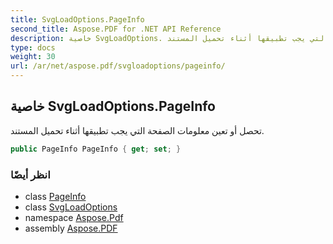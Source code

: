 ```yaml
---
title: SvgLoadOptions.PageInfo
second_title: Aspose.PDF for .NET API Reference
description: خاصية SvgLoadOptions. تحصل أو تعين معلومات الصفحة التي يجب تطبيقها أثناء تحميل المستند
type: docs
weight: 30
url: /ar/net/aspose.pdf/svgloadoptions/pageinfo/
---
```

## خاصية SvgLoadOptions.PageInfo

تحصل أو تعين معلومات الصفحة التي يجب تطبيقها أثناء تحميل المستند.

```csharp
public PageInfo PageInfo { get; set; }
```

### انظر أيضًا

* class [PageInfo](../../pageinfo/)
* class [SvgLoadOptions](../)
* namespace [Aspose.Pdf](../../../aspose.pdf/)
* assembly [Aspose.PDF](../../../)